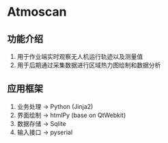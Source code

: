 # Atmoscan

## 功能介绍
1. 用于作业端实时观察无人机运行轨迹以及测量值
2. 用于后期通过采集数据进行区域热力图绘制和数据分析

## 应用框架
1. 业务处理 -> Python (Jinja2)
2. 界面绘制 -> htmlPy (base on QtWebkit)
3. 数据存储 -> Sqlite
4. 输入接口 -> pyserial

